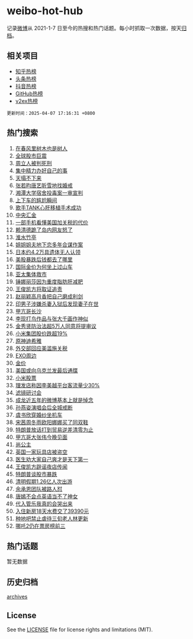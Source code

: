 # weibo-hot-hub

记录[微博](https://www.weibo.com)从 2021-1-7 日至今的热搜和热门话题。每小时抓取一次数据，按天[归档](archives)。

## 相关项目

- [知乎热榜](https://github.com/lonnyzhang423/zhihu-hot-hub)
- [头条热榜](https://github.com/lonnyzhang423/toutiao-hot-hub)
- [抖音热榜](https://github.com/lonnyzhang423/douyin-hot-hub)
- [GitHub热榜](https://github.com/lonnyzhang423/github-hot-hub)
- [v2ex热榜](https://github.com/lonnyzhang423/v2ex-hot-hub)


`更新时间：2025-04-07 17:16:31 +0800`

## 热门搜索

1. [在春风里树木也是树人](https://m.weibo.cn/search?containerid=100103type%3D1%26t%3D10%26q%3D%23%E5%9C%A8%E6%98%A5%E9%A3%8E%E9%87%8C%E6%A0%91%E6%9C%A8%E4%B9%9F%E6%98%AF%E6%A0%91%E4%BA%BA%23&stream_entry_id=51&isnewpage=1&extparam=seat%3D1%26c_type%3D51%26pos%3D0%26cate%3D10103%26q%3D%2523%25E5%259C%25A8%25E6%2598%25A5%25E9%25A3%258E%25E9%2587%258C%25E6%25A0%2591%25E6%259C%25A8%25E4%25B9%259F%25E6%2598%25AF%25E6%25A0%2591%25E4%25BA%25BA%2523%26dgr%3D0%26filter_type%3Drealtimehot%26stream_entry_id%3D51%26display_time%3D1744017390%26pre_seqid%3D17440173900660368610946)
1. [全球股市巨震](https://m.weibo.cn/search?containerid=100103type%3D1%26t%3D10%26q%3D%23%E5%85%A8%E7%90%83%E8%82%A1%E5%B8%82%E5%B7%A8%E9%9C%87%23&stream_entry_id=31&isnewpage=1&extparam=seat%3D1%26flag%3D4%26band_rank%3D1%26filter_type%3Drealtimehot%26pos%3D0%26c_type%3D31%26stream_entry_id%3D31%26cate%3D5001%26q%3D%2523%25E5%2585%25A8%25E7%2590%2583%25E8%2582%25A1%25E5%25B8%2582%25E5%25B7%25A8%25E9%259C%2587%2523%26dgr%3D0%26lcate%3D5001%26realpos%3D1%26display_time%3D1744017390%26pre_seqid%3D17440173900660368610946)
1. [周立人被判死刑](https://m.weibo.cn/search?containerid=100103type%3D1%26t%3D10%26q%3D%23%E5%91%A8%E7%AB%8B%E4%BA%BA%E8%A2%AB%E5%88%A4%E6%AD%BB%E5%88%91%23&stream_entry_id=31&isnewpage=1&extparam=seat%3D1%26flag%3D1%26band_rank%3D2%26filter_type%3Drealtimehot%26pos%3D1%26c_type%3D31%26stream_entry_id%3D31%26cate%3D5001%26q%3D%2523%25E5%2591%25A8%25E7%25AB%258B%25E4%25BA%25BA%25E8%25A2%25AB%25E5%2588%25A4%25E6%25AD%25BB%25E5%2588%2591%2523%26dgr%3D0%26lcate%3D5001%26realpos%3D2%26display_time%3D1744017390%26pre_seqid%3D17440173900660368610946)
1. [集中精力办好自己的事](https://m.weibo.cn/search?containerid=100103type%3D1%26t%3D10%26q%3D%23%E9%9B%86%E4%B8%AD%E7%B2%BE%E5%8A%9B%E5%8A%9E%E5%A5%BD%E8%87%AA%E5%B7%B1%E7%9A%84%E4%BA%8B%23&stream_entry_id=31&isnewpage=1&extparam=seat%3D1%26flag%3D0%26band_rank%3D3%26filter_type%3Drealtimehot%26pos%3D2%26c_type%3D31%26stream_entry_id%3D31%26cate%3D5001%26q%3D%2523%25E9%259B%2586%25E4%25B8%25AD%25E7%25B2%25BE%25E5%258A%259B%25E5%258A%259E%25E5%25A5%25BD%25E8%2587%25AA%25E5%25B7%25B1%25E7%259A%2584%25E4%25BA%258B%2523%26dgr%3D0%26lcate%3D5001%26realpos%3D3%26display_time%3D1744017390%26pre_seqid%3D17440173900660368610946)
1. [天塌不下来](https://m.weibo.cn/search?containerid=100103type%3D1%26t%3D10%26q%3D%E5%A4%A9%E5%A1%8C%E4%B8%8D%E4%B8%8B%E6%9D%A5&stream_entry_id=31&isnewpage=1&extparam=seat%3D1%26flag%3D1%26band_rank%3D4%26filter_type%3Drealtimehot%26pos%3D3%26c_type%3D31%26stream_entry_id%3D31%26cate%3D5001%26q%3D%25E5%25A4%25A9%25E5%25A1%258C%25E4%25B8%258D%25E4%25B8%258B%25E6%259D%25A5%26dgr%3D0%26lcate%3D5001%26realpos%3D4%26display_time%3D1744017390%26pre_seqid%3D17440173900660368610946)
1. [张若昀唐艺昕雪地找婚戒](https://m.weibo.cn/search?containerid=100103type%3D1%26t%3D10%26q%3D%23%E5%BC%A0%E8%8B%A5%E6%98%80%E5%94%90%E8%89%BA%E6%98%95%E9%9B%AA%E5%9C%B0%E6%89%BE%E5%A9%9A%E6%88%92%23&stream_entry_id=31&isnewpage=1&extparam=seat%3D1%26flag%3D1%26band_rank%3D5%26filter_type%3Drealtimehot%26pos%3D4%26c_type%3D31%26stream_entry_id%3D31%26cate%3D5001%26q%3D%2523%25E5%25BC%25A0%25E8%258B%25A5%25E6%2598%2580%25E5%2594%2590%25E8%2589%25BA%25E6%2598%2595%25E9%259B%25AA%25E5%259C%25B0%25E6%2589%25BE%25E5%25A9%259A%25E6%2588%2592%2523%26dgr%3D0%26lcate%3D5001%26realpos%3D5%26display_time%3D1744017390%26pre_seqid%3D17440173900660368610946)
1. [湘潭大学宿舍投毒案一审宣判](https://m.weibo.cn/search?containerid=100103type%3D1%26t%3D10%26q%3D%23%E6%B9%98%E6%BD%AD%E5%A4%A7%E5%AD%A6%E5%AE%BF%E8%88%8D%E6%8A%95%E6%AF%92%E6%A1%88%E4%B8%80%E5%AE%A1%E5%AE%A3%E5%88%A4%23&stream_entry_id=31&isnewpage=1&extparam=seat%3D1%26flag%3D1%26band_rank%3D6%26filter_type%3Drealtimehot%26pos%3D5%26c_type%3D31%26stream_entry_id%3D31%26cate%3D5001%26q%3D%2523%25E6%25B9%2598%25E6%25BD%25AD%25E5%25A4%25A7%25E5%25AD%25A6%25E5%25AE%25BF%25E8%2588%258D%25E6%258A%2595%25E6%25AF%2592%25E6%25A1%2588%25E4%25B8%2580%25E5%25AE%25A1%25E5%25AE%25A3%25E5%2588%25A4%2523%26dgr%3D0%26lcate%3D5001%26realpos%3D6%26display_time%3D1744017390%26pre_seqid%3D17440173900660368610946)
1. [上下车的尴尬瞬间](https://m.weibo.cn/search?containerid=100103type%3D1%26t%3D10%26q%3D%23%E4%B8%8A%E4%B8%8B%E8%BD%A6%E7%9A%84%E5%B0%B4%E5%B0%AC%E7%9E%AC%E9%97%B4%23&stream_entry_id=31&isnewpage=1&extparam=seat%3D1%26band_rank%3D7%26filter_type%3Drealtimehot%26lcate%3D5001%26c_type%3D31%26is_ad_pos%3D1%26stream_entry_id%3D31%26cate%3D5001%26q%3D%2523%25E4%25B8%258A%25E4%25B8%258B%25E8%25BD%25A6%25E7%259A%2584%25E5%25B0%25B4%25E5%25B0%25AC%25E7%259E%25AC%25E9%2597%25B4%2523%26dgr%3D0%26pos%3D6%26adid%3D282114%26display_time%3D1744017390%26pre_seqid%3D17440173900660368610946)
1. [歌手TANK心肝移植手术成功](https://m.weibo.cn/search?containerid=100103type%3D1%26t%3D10%26q%3D%23%E6%AD%8C%E6%89%8BTANK%E5%BF%83%E8%82%9D%E7%A7%BB%E6%A4%8D%E6%89%8B%E6%9C%AF%E6%88%90%E5%8A%9F%23&stream_entry_id=31&isnewpage=1&extparam=seat%3D1%26flag%3D0%26band_rank%3D7%26filter_type%3Drealtimehot%26pos%3D7%26c_type%3D31%26stream_entry_id%3D31%26cate%3D5001%26q%3D%2523%25E6%25AD%258C%25E6%2589%258BTANK%25E5%25BF%2583%25E8%2582%259D%25E7%25A7%25BB%25E6%25A4%258D%25E6%2589%258B%25E6%259C%25AF%25E6%2588%2590%25E5%258A%259F%2523%26dgr%3D0%26lcate%3D5001%26realpos%3D7%26display_time%3D1744017390%26pre_seqid%3D17440173900660368610946)
1. [中央汇金](https://m.weibo.cn/search?containerid=100103type%3D1%26t%3D10%26q%3D%E4%B8%AD%E5%A4%AE%E6%B1%87%E9%87%91&stream_entry_id=31&isnewpage=1&extparam=seat%3D1%26flag%3D0%26band_rank%3D8%26filter_type%3Drealtimehot%26pos%3D8%26c_type%3D31%26stream_entry_id%3D31%26cate%3D5001%26q%3D%25E4%25B8%25AD%25E5%25A4%25AE%25E6%25B1%2587%25E9%2587%2591%26dgr%3D0%26lcate%3D5001%26realpos%3D8%26display_time%3D1744017390%26pre_seqid%3D17440173900660368610946)
1. [一部手机看懂美国加关税的代价](https://m.weibo.cn/search?containerid=100103type%3D1%26t%3D10%26q%3D%23%E4%B8%80%E9%83%A8%E6%89%8B%E6%9C%BA%E7%9C%8B%E6%87%82%E7%BE%8E%E5%9B%BD%E5%8A%A0%E5%85%B3%E7%A8%8E%E7%9A%84%E4%BB%A3%E4%BB%B7%23&stream_entry_id=31&isnewpage=1&extparam=seat%3D1%26flag%3D1%26band_rank%3D9%26filter_type%3Drealtimehot%26pos%3D9%26c_type%3D31%26stream_entry_id%3D31%26cate%3D5001%26q%3D%2523%25E4%25B8%2580%25E9%2583%25A8%25E6%2589%258B%25E6%259C%25BA%25E7%259C%258B%25E6%2587%2582%25E7%25BE%258E%25E5%259B%25BD%25E5%258A%25A0%25E5%2585%25B3%25E7%25A8%258E%25E7%259A%2584%25E4%25BB%25A3%25E4%25BB%25B7%2523%26dgr%3D0%26lcate%3D5001%26realpos%3D9%26display_time%3D1744017390%26pre_seqid%3D17440173900660368610946)
1. [赖清德跪了岛内网友怒了](https://m.weibo.cn/search?containerid=100103type%3D1%26t%3D10%26q%3D%23%E8%B5%96%E6%B8%85%E5%BE%B7%E8%B7%AA%E4%BA%86%E5%B2%9B%E5%86%85%E7%BD%91%E5%8F%8B%E6%80%92%E4%BA%86%23&stream_entry_id=31&isnewpage=1&extparam=seat%3D1%26flag%3D0%26band_rank%3D10%26filter_type%3Drealtimehot%26pos%3D10%26c_type%3D31%26stream_entry_id%3D31%26cate%3D5001%26q%3D%2523%25E8%25B5%2596%25E6%25B8%2585%25E5%25BE%25B7%25E8%25B7%25AA%25E4%25BA%2586%25E5%25B2%259B%25E5%2586%2585%25E7%25BD%2591%25E5%258F%258B%25E6%2580%2592%25E4%25BA%2586%2523%26dgr%3D0%26lcate%3D5001%26realpos%3D10%26display_time%3D1744017390%26pre_seqid%3D17440173900660368610946)
1. [淮水竹亭](https://m.weibo.cn/search?containerid=100103type%3D1%26t%3D10%26q%3D%E6%B7%AE%E6%B0%B4%E7%AB%B9%E4%BA%AD&stream_entry_id=31&isnewpage=1&extparam=seat%3D1%26flag%3D0%26band_rank%3D11%26filter_type%3Drealtimehot%26pos%3D11%26c_type%3D31%26stream_entry_id%3D31%26cate%3D5001%26q%3D%25E6%25B7%25AE%25E6%25B0%25B4%25E7%25AB%25B9%25E4%25BA%25AD%26dgr%3D0%26lcate%3D5001%26realpos%3D11%26display_time%3D1744017390%26pre_seqid%3D17440173900660368610946)
1. [姐姐姐夫地下恋多年合谋作案](https://m.weibo.cn/search?containerid=100103type%3D1%26t%3D10%26q%3D%E5%A7%90%E5%A7%90%E5%A7%90%E5%A4%AB%E5%9C%B0%E4%B8%8B%E6%81%8B%E5%A4%9A%E5%B9%B4%E5%90%88%E8%B0%8B%E4%BD%9C%E6%A1%88&stream_entry_id=31&isnewpage=1&extparam=seat%3D1%26flag%3D1%26band_rank%3D12%26filter_type%3Drealtimehot%26pos%3D12%26c_type%3D31%26stream_entry_id%3D31%26cate%3D5001%26q%3D%25E5%25A7%2590%25E5%25A7%2590%25E5%25A7%2590%25E5%25A4%25AB%25E5%259C%25B0%25E4%25B8%258B%25E6%2581%258B%25E5%25A4%259A%25E5%25B9%25B4%25E5%2590%2588%25E8%25B0%258B%25E4%25BD%259C%25E6%25A1%2588%26dgr%3D0%26lcate%3D5001%26realpos%3D12%26display_time%3D1744017390%26pre_seqid%3D17440173900660368610946)
1. [日本约4.2万具遗体无人认领](https://m.weibo.cn/search?containerid=100103type%3D1%26t%3D10%26q%3D%23%E6%97%A5%E6%9C%AC%E7%BA%A64.2%E4%B8%87%E5%85%B7%E9%81%97%E4%BD%93%E6%97%A0%E4%BA%BA%E8%AE%A4%E9%A2%86%23&stream_entry_id=31&isnewpage=1&extparam=seat%3D1%26flag%3D1%26band_rank%3D13%26filter_type%3Drealtimehot%26pos%3D13%26c_type%3D31%26stream_entry_id%3D31%26cate%3D5001%26q%3D%2523%25E6%2597%25A5%25E6%259C%25AC%25E7%25BA%25A64.2%25E4%25B8%2587%25E5%2585%25B7%25E9%2581%2597%25E4%25BD%2593%25E6%2597%25A0%25E4%25BA%25BA%25E8%25AE%25A4%25E9%25A2%2586%2523%26dgr%3D0%26lcate%3D5001%26realpos%3D13%26display_time%3D1744017390%26pre_seqid%3D17440173900660368610946)
1. [美股暴跌后钱都去了哪里](https://m.weibo.cn/search?containerid=100103type%3D1%26t%3D10%26q%3D%23%E7%BE%8E%E8%82%A1%E6%9A%B4%E8%B7%8C%E5%90%8E%E9%92%B1%E9%83%BD%E5%8E%BB%E4%BA%86%E5%93%AA%E9%87%8C%23&stream_entry_id=31&isnewpage=1&extparam=seat%3D1%26flag%3D1%26band_rank%3D14%26filter_type%3Drealtimehot%26pos%3D14%26c_type%3D31%26stream_entry_id%3D31%26cate%3D5001%26q%3D%2523%25E7%25BE%258E%25E8%2582%25A1%25E6%259A%25B4%25E8%25B7%258C%25E5%2590%258E%25E9%2592%25B1%25E9%2583%25BD%25E5%258E%25BB%25E4%25BA%2586%25E5%2593%25AA%25E9%2587%258C%2523%26dgr%3D0%26lcate%3D5001%26realpos%3D14%26display_time%3D1744017390%26pre_seqid%3D17440173900660368610946)
1. [国际金价为何坐上过山车](https://m.weibo.cn/search?containerid=100103type%3D1%26t%3D10%26q%3D%23%E5%9B%BD%E9%99%85%E9%87%91%E4%BB%B7%E4%B8%BA%E4%BD%95%E5%9D%90%E4%B8%8A%E8%BF%87%E5%B1%B1%E8%BD%A6%23&stream_entry_id=31&isnewpage=1&extparam=seat%3D1%26flag%3D1%26band_rank%3D15%26filter_type%3Drealtimehot%26pos%3D15%26c_type%3D31%26stream_entry_id%3D31%26cate%3D5001%26q%3D%2523%25E5%259B%25BD%25E9%2599%2585%25E9%2587%2591%25E4%25BB%25B7%25E4%25B8%25BA%25E4%25BD%2595%25E5%259D%2590%25E4%25B8%258A%25E8%25BF%2587%25E5%25B1%25B1%25E8%25BD%25A6%2523%26dgr%3D0%26lcate%3D5001%26realpos%3D15%26display_time%3D1744017390%26pre_seqid%3D17440173900660368610946)
1. [亚太集体救市](https://m.weibo.cn/search?containerid=100103type%3D1%26t%3D10%26q%3D%23%E4%BA%9A%E5%A4%AA%E9%9B%86%E4%BD%93%E6%95%91%E5%B8%82%23&stream_entry_id=31&isnewpage=1&extparam=seat%3D1%26flag%3D1%26band_rank%3D16%26filter_type%3Drealtimehot%26pos%3D16%26c_type%3D31%26stream_entry_id%3D31%26cate%3D5001%26q%3D%2523%25E4%25BA%259A%25E5%25A4%25AA%25E9%259B%2586%25E4%25BD%2593%25E6%2595%2591%25E5%25B8%2582%2523%26dgr%3D0%26lcate%3D5001%26realpos%3D16%26display_time%3D1744017390%26pre_seqid%3D17440173900660368610946)
1. [锤娜丽莎因为重度脂肪肝减肥](https://m.weibo.cn/search?containerid=100103type%3D1%26t%3D10%26q%3D%23%E9%94%A4%E5%A8%9C%E4%B8%BD%E8%8E%8E%E5%9B%A0%E4%B8%BA%E9%87%8D%E5%BA%A6%E8%84%82%E8%82%AA%E8%82%9D%E5%87%8F%E8%82%A5%23&stream_entry_id=31&isnewpage=1&extparam=seat%3D1%26flag%3D2%26band_rank%3D17%26filter_type%3Drealtimehot%26pos%3D17%26c_type%3D31%26stream_entry_id%3D31%26cate%3D5001%26q%3D%2523%25E9%2594%25A4%25E5%25A8%259C%25E4%25B8%25BD%25E8%258E%258E%25E5%259B%25A0%25E4%25B8%25BA%25E9%2587%258D%25E5%25BA%25A6%25E8%2584%2582%25E8%2582%25AA%25E8%2582%259D%25E5%2587%258F%25E8%2582%25A5%2523%26dgr%3D0%26lcate%3D5001%26realpos%3D17%26display_time%3D1744017390%26pre_seqid%3D17440173900660368610946)
1. [王俊凯方将取证追责](https://m.weibo.cn/search?containerid=100103type%3D1%26t%3D10%26q%3D%23%E7%8E%8B%E4%BF%8A%E5%87%AF%E6%96%B9%E5%B0%86%E5%8F%96%E8%AF%81%E8%BF%BD%E8%B4%A3%23&stream_entry_id=31&isnewpage=1&extparam=seat%3D1%26flag%3D1%26band_rank%3D18%26filter_type%3Drealtimehot%26pos%3D18%26c_type%3D31%26stream_entry_id%3D31%26cate%3D5001%26q%3D%2523%25E7%258E%258B%25E4%25BF%258A%25E5%2587%25AF%25E6%2596%25B9%25E5%25B0%2586%25E5%258F%2596%25E8%25AF%2581%25E8%25BF%25BD%25E8%25B4%25A3%2523%26dgr%3D0%26lcate%3D5001%26realpos%3D18%26display_time%3D1744017390%26pre_seqid%3D17440173900660368610946)
1. [赵丽颖高月香把自己磨成利剑](https://m.weibo.cn/search?containerid=100103type%3D1%26t%3D10%26q%3D%E8%B5%B5%E4%B8%BD%E9%A2%96%E9%AB%98%E6%9C%88%E9%A6%99%E6%8A%8A%E8%87%AA%E5%B7%B1%E7%A3%A8%E6%88%90%E5%88%A9%E5%89%91&stream_entry_id=31&isnewpage=1&extparam=seat%3D1%26flag%3D1%26band_rank%3D19%26filter_type%3Drealtimehot%26pos%3D19%26c_type%3D31%26stream_entry_id%3D31%26cate%3D5001%26q%3D%25E8%25B5%25B5%25E4%25B8%25BD%25E9%25A2%2596%25E9%25AB%2598%25E6%259C%2588%25E9%25A6%2599%25E6%258A%258A%25E8%2587%25AA%25E5%25B7%25B1%25E7%25A3%25A8%25E6%2588%2590%25E5%2588%25A9%25E5%2589%2591%26dgr%3D0%26lcate%3D5001%26realpos%3D19%26display_time%3D1744017390%26pre_seqid%3D17440173900660368610946)
1. [印男子涉嫌杀妻入狱后发现妻子在世](https://m.weibo.cn/search?containerid=100103type%3D1%26t%3D10%26q%3D%23%E5%8D%B0%E7%94%B7%E5%AD%90%E6%B6%89%E5%AB%8C%E6%9D%80%E5%A6%BB%E5%85%A5%E7%8B%B1%E5%90%8E%E5%8F%91%E7%8E%B0%E5%A6%BB%E5%AD%90%E5%9C%A8%E4%B8%96%23&stream_entry_id=31&isnewpage=1&extparam=seat%3D1%26flag%3D0%26band_rank%3D20%26filter_type%3Drealtimehot%26pos%3D20%26c_type%3D31%26stream_entry_id%3D31%26cate%3D5001%26q%3D%2523%25E5%258D%25B0%25E7%2594%25B7%25E5%25AD%2590%25E6%25B6%2589%25E5%25AB%258C%25E6%259D%2580%25E5%25A6%25BB%25E5%2585%25A5%25E7%258B%25B1%25E5%2590%258E%25E5%258F%2591%25E7%258E%25B0%25E5%25A6%25BB%25E5%25AD%2590%25E5%259C%25A8%25E4%25B8%2596%2523%26dgr%3D0%26lcate%3D5001%26realpos%3D20%26display_time%3D1744017390%26pre_seqid%3D17440173900660368610946)
1. [甲亢哥长沙](https://m.weibo.cn/search?containerid=100103type%3D1%26t%3D10%26q%3D%E7%94%B2%E4%BA%A2%E5%93%A5%E9%95%BF%E6%B2%99&stream_entry_id=31&isnewpage=1&extparam=seat%3D1%26flag%3D0%26band_rank%3D21%26filter_type%3Drealtimehot%26pos%3D21%26c_type%3D31%26stream_entry_id%3D31%26cate%3D5001%26q%3D%25E7%2594%25B2%25E4%25BA%25A2%25E5%2593%25A5%25E9%2595%25BF%25E6%25B2%2599%26dgr%3D0%26lcate%3D5001%26realpos%3D21%26display_time%3D1744017390%26pre_seqid%3D17440173900660368610946)
1. [李现打鸟作品与张大千画作神似](https://m.weibo.cn/search?containerid=100103type%3D1%26t%3D10%26q%3D%23%E6%9D%8E%E7%8E%B0%E6%89%93%E9%B8%9F%E4%BD%9C%E5%93%81%E4%B8%8E%E5%BC%A0%E5%A4%A7%E5%8D%83%E7%94%BB%E4%BD%9C%E7%A5%9E%E4%BC%BC%23&stream_entry_id=31&isnewpage=1&extparam=seat%3D1%26flag%3D0%26band_rank%3D22%26filter_type%3Drealtimehot%26pos%3D22%26c_type%3D31%26stream_entry_id%3D31%26cate%3D5001%26q%3D%2523%25E6%259D%258E%25E7%258E%25B0%25E6%2589%2593%25E9%25B8%259F%25E4%25BD%259C%25E5%2593%2581%25E4%25B8%258E%25E5%25BC%25A0%25E5%25A4%25A7%25E5%258D%2583%25E7%2594%25BB%25E4%25BD%259C%25E7%25A5%259E%25E4%25BC%25BC%2523%26dgr%3D0%26lcate%3D5001%26realpos%3D22%26display_time%3D1744017390%26pre_seqid%3D17440173900660368610946)
1. [金秀贤防治法超5万人同意将提审议](https://m.weibo.cn/search?containerid=100103type%3D1%26t%3D10%26q%3D%23%E9%87%91%E7%A7%80%E8%B4%A4%E9%98%B2%E6%B2%BB%E6%B3%95%E8%B6%855%E4%B8%87%E4%BA%BA%E5%90%8C%E6%84%8F%E5%B0%86%E6%8F%90%E5%AE%A1%E8%AE%AE%23&stream_entry_id=31&isnewpage=1&extparam=seat%3D1%26flag%3D1%26band_rank%3D23%26filter_type%3Drealtimehot%26pos%3D23%26c_type%3D31%26stream_entry_id%3D31%26cate%3D5001%26q%3D%2523%25E9%2587%2591%25E7%25A7%2580%25E8%25B4%25A4%25E9%2598%25B2%25E6%25B2%25BB%25E6%25B3%2595%25E8%25B6%25855%25E4%25B8%2587%25E4%25BA%25BA%25E5%2590%258C%25E6%2584%258F%25E5%25B0%2586%25E6%258F%2590%25E5%25AE%25A1%25E8%25AE%25AE%2523%26dgr%3D0%26lcate%3D5001%26realpos%3D23%26display_time%3D1744017390%26pre_seqid%3D17440173900660368610946)
1. [小米集团股价跌超19%](https://m.weibo.cn/search?containerid=100103type%3D1%26t%3D10%26q%3D%23%E5%B0%8F%E7%B1%B3%E9%9B%86%E5%9B%A2%E8%82%A1%E4%BB%B7%E8%B7%8C%E8%B6%8519%25%23&stream_entry_id=31&isnewpage=1&extparam=seat%3D1%26flag%3D1%26band_rank%3D24%26filter_type%3Drealtimehot%26pos%3D24%26c_type%3D31%26stream_entry_id%3D31%26cate%3D5001%26q%3D%2523%25E5%25B0%258F%25E7%25B1%25B3%25E9%259B%2586%25E5%259B%25A2%25E8%2582%25A1%25E4%25BB%25B7%25E8%25B7%258C%25E8%25B6%258519%2525%2523%26dgr%3D0%26lcate%3D5001%26realpos%3D24%26display_time%3D1744017390%26pre_seqid%3D17440173900660368610946)
1. [原神迪希雅](https://m.weibo.cn/search?containerid=100103type%3D1%26t%3D10%26q%3D%E5%8E%9F%E7%A5%9E%E8%BF%AA%E5%B8%8C%E9%9B%85&stream_entry_id=31&isnewpage=1&extparam=seat%3D1%26flag%3D1%26band_rank%3D25%26filter_type%3Drealtimehot%26pos%3D25%26c_type%3D31%26stream_entry_id%3D31%26cate%3D5001%26q%3D%25E5%258E%259F%25E7%25A5%259E%25E8%25BF%25AA%25E5%25B8%258C%25E9%259B%2585%26dgr%3D0%26lcate%3D5001%26realpos%3D25%26display_time%3D1744017390%26pre_seqid%3D17440173900660368610946)
1. [外交部回应美滥施关税](https://m.weibo.cn/search?containerid=100103type%3D1%26t%3D10%26q%3D%23%E5%A4%96%E4%BA%A4%E9%83%A8%E5%9B%9E%E5%BA%94%E7%BE%8E%E6%BB%A5%E6%96%BD%E5%85%B3%E7%A8%8E%23&stream_entry_id=31&isnewpage=1&extparam=seat%3D1%26flag%3D1%26band_rank%3D26%26filter_type%3Drealtimehot%26pos%3D26%26c_type%3D31%26stream_entry_id%3D31%26cate%3D5001%26q%3D%2523%25E5%25A4%2596%25E4%25BA%25A4%25E9%2583%25A8%25E5%259B%259E%25E5%25BA%2594%25E7%25BE%258E%25E6%25BB%25A5%25E6%2596%25BD%25E5%2585%25B3%25E7%25A8%258E%2523%26dgr%3D0%26lcate%3D5001%26realpos%3D26%26display_time%3D1744017390%26pre_seqid%3D17440173900660368610946)
1. [EXO周边](https://m.weibo.cn/search?containerid=100103type%3D1%26t%3D10%26q%3DEXO%E5%91%A8%E8%BE%B9&stream_entry_id=31&isnewpage=1&extparam=seat%3D1%26flag%3D1%26band_rank%3D27%26filter_type%3Drealtimehot%26pos%3D27%26c_type%3D31%26stream_entry_id%3D31%26cate%3D5001%26q%3DEXO%25E5%2591%25A8%25E8%25BE%25B9%26dgr%3D0%26lcate%3D5001%26realpos%3D27%26display_time%3D1744017390%26pre_seqid%3D17440173900660368610946)
1. [金价](https://m.weibo.cn/search?containerid=100103type%3D1%26t%3D10%26q%3D%E9%87%91%E4%BB%B7&stream_entry_id=31&isnewpage=1&extparam=seat%3D1%26flag%3D0%26band_rank%3D28%26filter_type%3Drealtimehot%26pos%3D28%26c_type%3D31%26stream_entry_id%3D31%26cate%3D5001%26q%3D%25E9%2587%2591%25E4%25BB%25B7%26dgr%3D0%26lcate%3D5001%26realpos%3D28%26display_time%3D1744017390%26pre_seqid%3D17440173900660368610946)
1. [美国或向乌克兰发最后通牒](https://m.weibo.cn/search?containerid=100103type%3D1%26t%3D10%26q%3D%E7%BE%8E%E5%9B%BD%E6%88%96%E5%90%91%E4%B9%8C%E5%85%8B%E5%85%B0%E5%8F%91%E6%9C%80%E5%90%8E%E9%80%9A%E7%89%92&stream_entry_id=31&isnewpage=1&extparam=seat%3D1%26flag%3D1%26band_rank%3D29%26filter_type%3Drealtimehot%26pos%3D29%26c_type%3D31%26stream_entry_id%3D31%26cate%3D5001%26q%3D%25E7%25BE%258E%25E5%259B%25BD%25E6%2588%2596%25E5%2590%2591%25E4%25B9%258C%25E5%2585%258B%25E5%2585%25B0%25E5%258F%2591%25E6%259C%2580%25E5%2590%258E%25E9%2580%259A%25E7%2589%2592%26dgr%3D0%26lcate%3D5001%26realpos%3D29%26display_time%3D1744017390%26pre_seqid%3D17440173900660368610946)
1. [小米股票](https://m.weibo.cn/search?containerid=100103type%3D1%26t%3D10%26q%3D%E5%B0%8F%E7%B1%B3%E8%82%A1%E7%A5%A8&stream_entry_id=31&isnewpage=1&extparam=seat%3D1%26flag%3D0%26band_rank%3D30%26filter_type%3Drealtimehot%26pos%3D30%26c_type%3D31%26stream_entry_id%3D31%26cate%3D5001%26q%3D%25E5%25B0%258F%25E7%25B1%25B3%25E8%2582%25A1%25E7%25A5%25A8%26dgr%3D0%26lcate%3D5001%26realpos%3D30%26display_time%3D1744017390%26pre_seqid%3D17440173900660368610946)
1. [理发店称因李美越平台客流量少30%](https://m.weibo.cn/search?containerid=100103type%3D1%26t%3D10%26q%3D%23%E7%90%86%E5%8F%91%E5%BA%97%E7%A7%B0%E5%9B%A0%E6%9D%8E%E7%BE%8E%E8%B6%8A%E5%B9%B3%E5%8F%B0%E5%AE%A2%E6%B5%81%E9%87%8F%E5%B0%9130%25%23&stream_entry_id=31&isnewpage=1&extparam=seat%3D1%26flag%3D0%26band_rank%3D31%26filter_type%3Drealtimehot%26pos%3D31%26c_type%3D31%26stream_entry_id%3D31%26cate%3D5001%26q%3D%2523%25E7%2590%2586%25E5%258F%2591%25E5%25BA%2597%25E7%25A7%25B0%25E5%259B%25A0%25E6%259D%258E%25E7%25BE%258E%25E8%25B6%258A%25E5%25B9%25B3%25E5%258F%25B0%25E5%25AE%25A2%25E6%25B5%2581%25E9%2587%258F%25E5%25B0%259130%2525%2523%26dgr%3D0%26lcate%3D5001%26realpos%3D31%26display_time%3D1744017390%26pre_seqid%3D17440173900660368610946)
1. [滤镜研讨会](https://m.weibo.cn/search?containerid=100103type%3D1%26t%3D10%26q%3D%E6%BB%A4%E9%95%9C%E7%A0%94%E8%AE%A8%E4%BC%9A&stream_entry_id=31&isnewpage=1&extparam=seat%3D1%26flag%3D1%26band_rank%3D32%26filter_type%3Drealtimehot%26pos%3D32%26c_type%3D31%26stream_entry_id%3D31%26cate%3D5001%26q%3D%25E6%25BB%25A4%25E9%2595%259C%25E7%25A0%2594%25E8%25AE%25A8%25E4%25BC%259A%26dgr%3D0%26lcate%3D5001%26realpos%3D32%26display_time%3D1744017390%26pre_seqid%3D17440173900660368610946)
1. [成龙近五年的微博基本上就是悼念](https://m.weibo.cn/search?containerid=100103type%3D1%26t%3D10%26q%3D%E6%88%90%E9%BE%99%E8%BF%91%E4%BA%94%E5%B9%B4%E7%9A%84%E5%BE%AE%E5%8D%9A%E5%9F%BA%E6%9C%AC%E4%B8%8A%E5%B0%B1%E6%98%AF%E6%82%BC%E5%BF%B5&stream_entry_id=31&isnewpage=1&extparam=seat%3D1%26flag%3D1%26band_rank%3D33%26filter_type%3Drealtimehot%26pos%3D33%26c_type%3D31%26stream_entry_id%3D31%26cate%3D5001%26q%3D%25E6%2588%2590%25E9%25BE%2599%25E8%25BF%2591%25E4%25BA%2594%25E5%25B9%25B4%25E7%259A%2584%25E5%25BE%25AE%25E5%258D%259A%25E5%259F%25BA%25E6%259C%25AC%25E4%25B8%258A%25E5%25B0%25B1%25E6%2598%25AF%25E6%2582%25BC%25E5%25BF%25B5%26dgr%3D0%26lcate%3D5001%26realpos%3D33%26display_time%3D1744017390%26pre_seqid%3D17440173900660368610946)
1. [孙燕姿演唱会后全城戒断](https://m.weibo.cn/search?containerid=100103type%3D1%26t%3D10%26q%3D%E5%AD%99%E7%87%95%E5%A7%BF%E6%BC%94%E5%94%B1%E4%BC%9A%E5%90%8E%E5%85%A8%E5%9F%8E%E6%88%92%E6%96%AD&stream_entry_id=31&isnewpage=1&extparam=seat%3D1%26flag%3D1%26band_rank%3D34%26filter_type%3Drealtimehot%26pos%3D34%26c_type%3D31%26stream_entry_id%3D31%26cate%3D5001%26q%3D%25E5%25AD%2599%25E7%2587%2595%25E5%25A7%25BF%25E6%25BC%2594%25E5%2594%25B1%25E4%25BC%259A%25E5%2590%258E%25E5%2585%25A8%25E5%259F%258E%25E6%2588%2592%25E6%2596%25AD%26dgr%3D0%26lcate%3D5001%26realpos%3D34%26display_time%3D1744017390%26pre_seqid%3D17440173900660368610946)
1. [虞书欣穿婚纱坐机车](https://m.weibo.cn/search?containerid=100103type%3D1%26t%3D10%26q%3D%E8%99%9E%E4%B9%A6%E6%AC%A3%E7%A9%BF%E5%A9%9A%E7%BA%B1%E5%9D%90%E6%9C%BA%E8%BD%A6&stream_entry_id=31&isnewpage=1&extparam=seat%3D1%26flag%3D0%26band_rank%3D35%26filter_type%3Drealtimehot%26pos%3D35%26c_type%3D31%26stream_entry_id%3D31%26cate%3D5001%26q%3D%25E8%2599%259E%25E4%25B9%25A6%25E6%25AC%25A3%25E7%25A9%25BF%25E5%25A9%259A%25E7%25BA%25B1%25E5%259D%2590%25E6%259C%25BA%25E8%25BD%25A6%26dgr%3D0%26lcate%3D5001%26realpos%3D35%26display_time%3D1744017390%26pre_seqid%3D17440173900660368610946)
1. [宋茜周冬雨欧阳娜娜买了同双鞋](https://m.weibo.cn/search?containerid=100103type%3D1%26t%3D10%26q%3D%23%E5%AE%8B%E8%8C%9C%E5%91%A8%E5%86%AC%E9%9B%A8%E6%AC%A7%E9%98%B3%E5%A8%9C%E5%A8%9C%E4%B9%B0%E4%BA%86%E5%90%8C%E5%8F%8C%E9%9E%8B%23&stream_entry_id=31&isnewpage=1&extparam=seat%3D1%26flag%3D0%26band_rank%3D36%26filter_type%3Drealtimehot%26pos%3D36%26c_type%3D31%26stream_entry_id%3D31%26cate%3D5001%26q%3D%2523%25E5%25AE%258B%25E8%258C%259C%25E5%2591%25A8%25E5%2586%25AC%25E9%259B%25A8%25E6%25AC%25A7%25E9%2598%25B3%25E5%25A8%259C%25E5%25A8%259C%25E4%25B9%25B0%25E4%25BA%2586%25E5%2590%258C%25E5%258F%258C%25E9%259E%258B%2523%26dgr%3D0%26lcate%3D5001%26realpos%3D36%26display_time%3D1744017390%26pre_seqid%3D17440173900660368610946)
1. [特朗普放话打到贸易逆差清零为止](https://m.weibo.cn/search?containerid=100103type%3D1%26t%3D10%26q%3D%23%E7%89%B9%E6%9C%97%E6%99%AE%E6%94%BE%E8%AF%9D%E6%89%93%E5%88%B0%E8%B4%B8%E6%98%93%E9%80%86%E5%B7%AE%E6%B8%85%E9%9B%B6%E4%B8%BA%E6%AD%A2%23&stream_entry_id=31&isnewpage=1&extparam=seat%3D1%26flag%3D1%26band_rank%3D37%26filter_type%3Drealtimehot%26pos%3D37%26c_type%3D31%26stream_entry_id%3D31%26cate%3D5001%26q%3D%2523%25E7%2589%25B9%25E6%259C%2597%25E6%2599%25AE%25E6%2594%25BE%25E8%25AF%259D%25E6%2589%2593%25E5%2588%25B0%25E8%25B4%25B8%25E6%2598%2593%25E9%2580%2586%25E5%25B7%25AE%25E6%25B8%2585%25E9%259B%25B6%25E4%25B8%25BA%25E6%25AD%25A2%2523%26dgr%3D0%26lcate%3D5001%26realpos%3D37%26display_time%3D1744017390%26pre_seqid%3D17440173900660368610946)
1. [甲亢哥大张伟今晚见面](https://m.weibo.cn/search?containerid=100103type%3D1%26t%3D10%26q%3D%23%E7%94%B2%E4%BA%A2%E5%93%A5%E5%A4%A7%E5%BC%A0%E4%BC%9F%E4%BB%8A%E6%99%9A%E8%A7%81%E9%9D%A2%23&stream_entry_id=31&isnewpage=1&extparam=seat%3D1%26flag%3D0%26band_rank%3D38%26filter_type%3Drealtimehot%26pos%3D38%26c_type%3D31%26stream_entry_id%3D31%26cate%3D5001%26q%3D%2523%25E7%2594%25B2%25E4%25BA%25A2%25E5%2593%25A5%25E5%25A4%25A7%25E5%25BC%25A0%25E4%25BC%259F%25E4%25BB%258A%25E6%2599%259A%25E8%25A7%2581%25E9%259D%25A2%2523%26dgr%3D0%26lcate%3D5001%26realpos%3D38%26display_time%3D1744017390%26pre_seqid%3D17440173900660368610946)
1. [尚公主](https://m.weibo.cn/search?containerid=100103type%3D1%26t%3D10%26q%3D%E5%B0%9A%E5%85%AC%E4%B8%BB&stream_entry_id=31&isnewpage=1&extparam=seat%3D1%26flag%3D0%26band_rank%3D39%26filter_type%3Drealtimehot%26pos%3D39%26c_type%3D31%26stream_entry_id%3D31%26cate%3D5001%26q%3D%25E5%25B0%259A%25E5%2585%25AC%25E4%25B8%25BB%26dgr%3D0%26lcate%3D5001%26realpos%3D39%26display_time%3D1744017390%26pre_seqid%3D17440173900660368610946)
1. [英国一家玩具店被盗空](https://m.weibo.cn/search?containerid=100103type%3D1%26t%3D10%26q%3D%E8%8B%B1%E5%9B%BD%E4%B8%80%E5%AE%B6%E7%8E%A9%E5%85%B7%E5%BA%97%E8%A2%AB%E7%9B%97%E7%A9%BA&stream_entry_id=31&isnewpage=1&extparam=seat%3D1%26flag%3D1%26band_rank%3D40%26filter_type%3Drealtimehot%26pos%3D40%26c_type%3D31%26stream_entry_id%3D31%26cate%3D5001%26q%3D%25E8%258B%25B1%25E5%259B%25BD%25E4%25B8%2580%25E5%25AE%25B6%25E7%258E%25A9%25E5%2585%25B7%25E5%25BA%2597%25E8%25A2%25AB%25E7%259B%2597%25E7%25A9%25BA%26dgr%3D0%26lcate%3D5001%26realpos%3D40%26display_time%3D1744017390%26pre_seqid%3D17440173900660368610946)
1. [医生劝大家自己爽才是天下第一](https://m.weibo.cn/search?containerid=100103type%3D1%26t%3D10%26q%3D%23%E5%8C%BB%E7%94%9F%E5%8A%9D%E5%A4%A7%E5%AE%B6%E8%87%AA%E5%B7%B1%E7%88%BD%E6%89%8D%E6%98%AF%E5%A4%A9%E4%B8%8B%E7%AC%AC%E4%B8%80%23&stream_entry_id=31&isnewpage=1&extparam=seat%3D1%26flag%3D1%26band_rank%3D41%26filter_type%3Drealtimehot%26pos%3D41%26c_type%3D31%26stream_entry_id%3D31%26cate%3D5001%26q%3D%2523%25E5%258C%25BB%25E7%2594%259F%25E5%258A%259D%25E5%25A4%25A7%25E5%25AE%25B6%25E8%2587%25AA%25E5%25B7%25B1%25E7%2588%25BD%25E6%2589%258D%25E6%2598%25AF%25E5%25A4%25A9%25E4%25B8%258B%25E7%25AC%25AC%25E4%25B8%2580%2523%26dgr%3D0%26lcate%3D5001%26realpos%3D41%26display_time%3D1744017390%26pre_seqid%3D17440173900660368610946)
1. [王俊凯方辟谣夜店传闻](https://m.weibo.cn/search?containerid=100103type%3D1%26t%3D10%26q%3D%23%E7%8E%8B%E4%BF%8A%E5%87%AF%E6%96%B9%E8%BE%9F%E8%B0%A3%E5%A4%9C%E5%BA%97%E4%BC%A0%E9%97%BB%23&stream_entry_id=31&isnewpage=1&extparam=seat%3D1%26flag%3D1%26band_rank%3D42%26filter_type%3Drealtimehot%26pos%3D42%26c_type%3D31%26stream_entry_id%3D31%26cate%3D5001%26q%3D%2523%25E7%258E%258B%25E4%25BF%258A%25E5%2587%25AF%25E6%2596%25B9%25E8%25BE%259F%25E8%25B0%25A3%25E5%25A4%259C%25E5%25BA%2597%25E4%25BC%25A0%25E9%2597%25BB%2523%26dgr%3D0%26lcate%3D5001%26realpos%3D42%26display_time%3D1744017390%26pre_seqid%3D17440173900660368610946)
1. [特朗普谈股市暴跌](https://m.weibo.cn/search?containerid=100103type%3D1%26t%3D10%26q%3D%23%E7%89%B9%E6%9C%97%E6%99%AE%E8%B0%88%E8%82%A1%E5%B8%82%E6%9A%B4%E8%B7%8C%23&stream_entry_id=31&isnewpage=1&extparam=seat%3D1%26flag%3D0%26band_rank%3D43%26filter_type%3Drealtimehot%26pos%3D43%26c_type%3D31%26stream_entry_id%3D31%26cate%3D5001%26q%3D%2523%25E7%2589%25B9%25E6%259C%2597%25E6%2599%25AE%25E8%25B0%2588%25E8%2582%25A1%25E5%25B8%2582%25E6%259A%25B4%25E8%25B7%258C%2523%26dgr%3D0%26lcate%3D5001%26realpos%3D43%26display_time%3D1744017390%26pre_seqid%3D17440173900660368610946)
1. [清明假期1.26亿人次出游](https://m.weibo.cn/search?containerid=100103type%3D1%26t%3D10%26q%3D%23%E6%B8%85%E6%98%8E%E5%81%87%E6%9C%9F1.26%E4%BA%BF%E4%BA%BA%E6%AC%A1%E5%87%BA%E6%B8%B8%23&stream_entry_id=31&isnewpage=1&extparam=seat%3D1%26flag%3D0%26band_rank%3D44%26filter_type%3Drealtimehot%26pos%3D44%26c_type%3D31%26stream_entry_id%3D31%26cate%3D5001%26q%3D%2523%25E6%25B8%2585%25E6%2598%258E%25E5%2581%2587%25E6%259C%259F1.26%25E4%25BA%25BF%25E4%25BA%25BA%25E6%25AC%25A1%25E5%2587%25BA%25E6%25B8%25B8%2523%26dgr%3D0%26lcate%3D5001%26realpos%3D44%26display_time%3D1744017390%26pre_seqid%3D17440173900660368610946)
1. [余承恩团队被路人怼](https://m.weibo.cn/search?containerid=100103type%3D1%26t%3D10%26q%3D%23%E4%BD%99%E6%89%BF%E6%81%A9%E5%9B%A2%E9%98%9F%E8%A2%AB%E8%B7%AF%E4%BA%BA%E6%80%BC%23&stream_entry_id=31&isnewpage=1&extparam=seat%3D1%26flag%3D0%26band_rank%3D45%26filter_type%3Drealtimehot%26pos%3D45%26c_type%3D31%26stream_entry_id%3D31%26cate%3D5001%26q%3D%2523%25E4%25BD%2599%25E6%2589%25BF%25E6%2581%25A9%25E5%259B%25A2%25E9%2598%259F%25E8%25A2%25AB%25E8%25B7%25AF%25E4%25BA%25BA%25E6%2580%25BC%2523%26dgr%3D0%26lcate%3D5001%26realpos%3D45%26display_time%3D1744017390%26pre_seqid%3D17440173900660368610946)
1. [唐嫣不会点英语当不了神女](https://m.weibo.cn/search?containerid=100103type%3D1%26t%3D10%26q%3D%E5%94%90%E5%AB%A3%E4%B8%8D%E4%BC%9A%E7%82%B9%E8%8B%B1%E8%AF%AD%E5%BD%93%E4%B8%8D%E4%BA%86%E7%A5%9E%E5%A5%B3&stream_entry_id=31&isnewpage=1&extparam=seat%3D1%26flag%3D0%26band_rank%3D46%26filter_type%3Drealtimehot%26pos%3D46%26c_type%3D31%26stream_entry_id%3D31%26cate%3D5001%26q%3D%25E5%2594%2590%25E5%25AB%25A3%25E4%25B8%258D%25E4%25BC%259A%25E7%2582%25B9%25E8%258B%25B1%25E8%25AF%25AD%25E5%25BD%2593%25E4%25B8%258D%25E4%25BA%2586%25E7%25A5%259E%25E5%25A5%25B3%26dgr%3D0%26lcate%3D5001%26realpos%3D46%26display_time%3D1744017390%26pre_seqid%3D17440173900660368610946)
1. [代入管乐我真的会哭出来](https://m.weibo.cn/search?containerid=100103type%3D1%26t%3D10%26q%3D%E4%BB%A3%E5%85%A5%E7%AE%A1%E4%B9%90%E6%88%91%E7%9C%9F%E7%9A%84%E4%BC%9A%E5%93%AD%E5%87%BA%E6%9D%A5&stream_entry_id=31&isnewpage=1&extparam=seat%3D1%26flag%3D1%26band_rank%3D47%26filter_type%3Drealtimehot%26pos%3D47%26c_type%3D31%26stream_entry_id%3D31%26cate%3D5001%26q%3D%25E4%25BB%25A3%25E5%2585%25A5%25E7%25AE%25A1%25E4%25B9%2590%25E6%2588%2591%25E7%259C%259F%25E7%259A%2584%25E4%25BC%259A%25E5%2593%25AD%25E5%2587%25BA%25E6%259D%25A5%26dgr%3D0%26lcate%3D5001%26realpos%3D47%26display_time%3D1744017390%26pre_seqid%3D17440173900660368610946)
1. [入住新房18天水费交了39390元](https://m.weibo.cn/search?containerid=100103type%3D1%26t%3D10%26q%3D%23%E5%85%A5%E4%BD%8F%E6%96%B0%E6%88%BF18%E5%A4%A9%E6%B0%B4%E8%B4%B9%E4%BA%A4%E4%BA%8639390%E5%85%83%23&stream_entry_id=31&isnewpage=1&extparam=seat%3D1%26flag%3D0%26band_rank%3D48%26filter_type%3Drealtimehot%26pos%3D48%26c_type%3D31%26stream_entry_id%3D31%26cate%3D5001%26q%3D%2523%25E5%2585%25A5%25E4%25BD%258F%25E6%2596%25B0%25E6%2588%25BF18%25E5%25A4%25A9%25E6%25B0%25B4%25E8%25B4%25B9%25E4%25BA%25A4%25E4%25BA%258639390%25E5%2585%2583%2523%26dgr%3D0%26lcate%3D5001%26realpos%3D48%26display_time%3D1744017390%26pre_seqid%3D17440173900660368610946)
1. [种地吧禁止虐待三旬老人林更新](https://m.weibo.cn/search?containerid=100103type%3D1%26t%3D10%26q%3D%E7%A7%8D%E5%9C%B0%E5%90%A7%E7%A6%81%E6%AD%A2%E8%99%90%E5%BE%85%E4%B8%89%E6%97%AC%E8%80%81%E4%BA%BA%E6%9E%97%E6%9B%B4%E6%96%B0&stream_entry_id=31&isnewpage=1&extparam=seat%3D1%26flag%3D1%26band_rank%3D49%26filter_type%3Drealtimehot%26pos%3D49%26c_type%3D31%26stream_entry_id%3D31%26cate%3D5001%26q%3D%25E7%25A7%258D%25E5%259C%25B0%25E5%2590%25A7%25E7%25A6%2581%25E6%25AD%25A2%25E8%2599%2590%25E5%25BE%2585%25E4%25B8%2589%25E6%2597%25AC%25E8%2580%2581%25E4%25BA%25BA%25E6%259E%2597%25E6%259B%25B4%25E6%2596%25B0%26dgr%3D0%26lcate%3D5001%26realpos%3D49%26display_time%3D1744017390%26pre_seqid%3D17440173900660368610946)
1. [哪吒2仍在票房榜前三](https://m.weibo.cn/search?containerid=100103type%3D1%26t%3D10%26q%3D%23%E5%93%AA%E5%90%922%E4%BB%8D%E5%9C%A8%E7%A5%A8%E6%88%BF%E6%A6%9C%E5%89%8D%E4%B8%89%23&stream_entry_id=31&isnewpage=1&extparam=seat%3D1%26flag%3D0%26band_rank%3D50%26filter_type%3Drealtimehot%26pos%3D50%26c_type%3D31%26stream_entry_id%3D31%26cate%3D5001%26q%3D%2523%25E5%2593%25AA%25E5%2590%25922%25E4%25BB%258D%25E5%259C%25A8%25E7%25A5%25A8%25E6%2588%25BF%25E6%25A6%259C%25E5%2589%258D%25E4%25B8%2589%2523%26dgr%3D0%26lcate%3D5001%26realpos%3D50%26display_time%3D1744017390%26pre_seqid%3D17440173900660368610946)

## 热门话题

暂无数据

## 历史归档

[archives](archives)

## License

See the [LICENSE](LICENSE) file for license rights and limitations (MIT).
